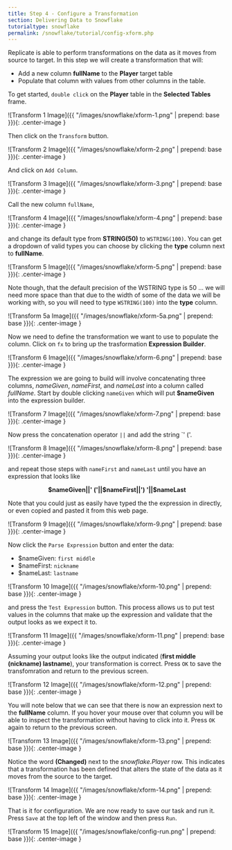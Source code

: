 ```yaml
---
title: Step 4 - Configure a Transformation
section: Delivering Data to Snowflake
tutorialtype: snowflake
permalink: /snowflake/tutorial/config-xform.php
---
```


Replicate is able to perform transformations on the data as it moves from source to target.
In this step we will create a transformation that will:

* Add a new column **fullName** to the **Player** target table
* Populate that column with values from other columns in the table.

To get started, `double click` on the **Player** table in the **Selected Tables** frame.

![Transform 1 Image]({{ "/images/snowflake/xform-1.png" | prepend: base }}){: .center-image }

Then click on the `Transform` button.

![Transform 2 Image]({{ "/images/snowflake/xform-2.png" | prepend: base }}){: .center-image }

And click on `Add Column`.

![Transform 3 Image]({{ "/images/snowflake/xform-3.png" | prepend: base }}){: .center-image }

Call the new column `fullName`,

![Transform 4 Image]({{ "/images/snowflake/xform-4.png" | prepend: base }}){: .center-image }

and change its default type from **STRING(50)** to `WSTRING(100)`. You can get a dropdown of 
valid types you can choose by clicking the **type** column next to **fullName**.

![Transform 5 Image]({{ "/images/snowflake/xform-5.png" | prepend: base }}){: .center-image }

Note though, that the default precision of the WSTRING type is 50 ... we will need more space
than that due to the width of some of the data we will be working with, so you will need to 
type `WSTRING(100)` into the **type** column.

![Transform 5a Image]({{ "/images/snowflake/xform-5a.png" | prepend: base }}){: .center-image }

Now we need to define the transformation we want to use to populate the column. Click on `fx` to
bring up the trasformation **Expression Builder**.

![Transform 6 Image]({{ "/images/snowflake/xform-6.png" | prepend: base }}){: .center-image }

The expression we are going to build will involve concatenating three columns, _nameGiven_, 
_nameFirst_, and _nameLast_ into a column called _fullName_. Start by double clicking 
`nameGiven` which will put **$nameGiven** into the expression builder.

![Transform 7 Image]({{ "/images/snowflake/xform-7.png" | prepend: base }}){: .center-image }

Now press the concatenation operator `||` and add the string `' ('.

![Transform 8 Image]({{ "/images/snowflake/xform-8.png" | prepend: base }}){: .center-image }

and repeat those steps with `nameFirst` and `nameLast` until you have an expression that looks like

<p align="center">
<b>$nameGiven||' ('||$nameFirst||') '||$nameLast</b>
</p>

Note that you could just as easily have typed the the expression in directly, or even 
copied and pasted it from this web page.

![Transform 9 Image]({{ "/images/snowflake/xform-9.png" | prepend: base }}){: .center-image }

Now click the `Parse Expression` button and enter the data:

* $nameGiven: `first middle`
* $nameFirst: `nickname`
* $nameLast: `lastname`


![Transform 10 Image]({{ "/images/snowflake/xform-10.png" | prepend: base }}){: .center-image }

and press the `Test Expression` button.  This process allows us to put test values in 
the columns that make up the expression and validate that the output looks as we expect it to.

![Transform 11 Image]({{ "/images/snowflake/xform-11.png" | prepend: base }}){: .center-image }

Assuming your output looks like the output indicated (**first middle (nickname) lastname**), 
your transformation is correct. Press `OK` to save the transfomration and return to the
previous screen.

![Transform 12 Image]({{ "/images/snowflake/xform-12.png" | prepend: base }}){: .center-image }

You will note below that we can see that there is now an expression next to the **fullName** column.
If you hover your mouse over that column you will be able to inspect the transformation without
having to click into it. Press `OK` again to return to the previous screen.

![Transform 13 Image]({{ "/images/snowflake/xform-13.png" | prepend: base }}){: .center-image }

Notice the word **(Changed)** next to the _snowflake.Player_ row. This indicates that
a transformation has been defined that alters the state of the data as it moves from the
source to the target.

![Transform 14 Image]({{ "/images/snowflake/xform-14.png" | prepend: base }}){: .center-image }

That is it for configuration. We are now ready to save our task and run it. Press `Save` at the top
left of the window and then press `Run`.

![Transform 15 Image]({{ "/images/snowflake/config-run.png" | prepend: base }}){: .center-image }

